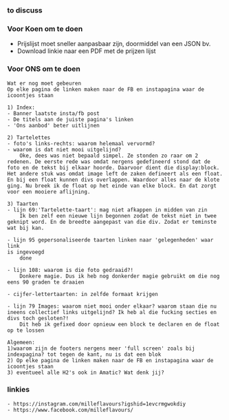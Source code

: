 ### to discuss

### Voor Koen om te doen
- Prijslijst moet sneller aanpasbaar zijn, doormiddel van een JSON bv.
- Download linkie naar een PDF met de prijzen lijst

### Voor ONS om te doen

    Wat er nog moet gebeuren
    Op elke pagina de linken maken naar de FB en instapagina waar de
    icoontjes staan

    1) Index:
    - Banner laatste insta/fb post
    - De titels aan de juiste pagina's linken
    - 'Ons aanbod' beter uitlijnen

    2) Tartelettes
    - foto's links-rechts: waarom helemaal vervormd?
    - waarom is dat niet mooi uitgelijnd?
        Oke, dees was niet bepaald simpel. Ze stonden zo raar om 2 redenen. De eerste rede was omdat nergens gedefineerd stond dat de foto en de tekst bij elkaar hoorde. Daarvoor dient die display:block. Het andere stuk was omdat image left de zaken defineert als een float. En bij een float kunnen divs overlappen. Waardoor alles naar de klote ging. Nu breek ik de float op het einde van elke block. En dat zorgt voor een mooiere aflijning.

    3) Taarten
    - lijn 69:'Tartelette-taart': mag niet afkappen in midden van zin
        Ik ben zelf een nieuwe lijn begonnen zodat de tekst niet in twee geknipt word. En de breedte aangepast van die div. Zodat er teminste wat bij kan.

    - lijn 95 gepersonaliseerde taarten linken naar 'gelegenheden' waar link
    is ingevoegd
        done

    - lijn 108: waarom is die foto gedraaid?!
        Donkere magie. Dus ik heb nog donkerder magie gebruikt om die nog eens 90 graden te draaien

    - cijfer-lettertaarten: in zelfde formaat krijgen
    
    - lijn 79 Images: waarom niet mooi onder elkaar? waarom staan die nu
    ineens collectief links uitgelijnd? Ik heb al die fucking secties en
    divs toch gesloten?!
        Dit heb ik gefixed door opnieuw een block te declaren en de float op te lossen

    Algemeen:
    1)waarom zijn de footers nergens meer 'full screen' zoals bij
    indexpagina? tot tegen de kant, nu is dat een blok
    2) Op elke pagina de linken maken naar de FB en instapagina waar de
    icoontjes staan
    3) eventueel alle H2's ook in Amatic? Wat denk jij?


### linkies

    - https://instagram.com/milleflavours?igshid=1evcrmgwokdiy
    - https://www.facebook.com/milleflavours/